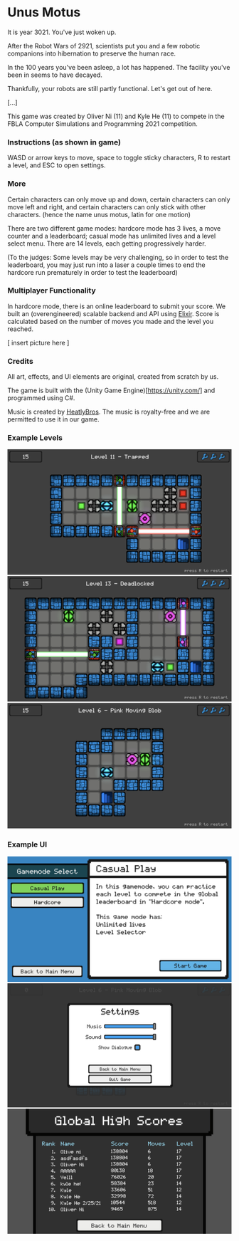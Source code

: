 # Unus Motus

It is year 3021. You've just woken up.

After the Robot Wars of 2921, scientists put you and a few robotic companions into hibernation to preserve the human race. 

In the 100 years you've been asleep, a lot has happened. The facility you've been in seems to have decayed.

Thankfully, your robots are still partly functional. Let's get out of here.

[...]



This game was created by Oliver Ni (11) and Kyle He (11) to compete in the FBLA Computer Simulations and Programming 2021 competition.

### Instructions (as shown in game)

WASD or arrow keys to move, space to toggle sticky characters, R to restart a level, and ESC to open settings. 

### More

Certain characters can only move up and down, certain characters can only move left and right, and certain characters can only stick with other characters. (hence the name unus motus, latin for one motion)

There are two different game modes: hardcore mode has 3 lives, a move counter and a leaderboard; casual mode has unlimited lives and a level select menu. There are 14 levels, each getting progressively harder.

(To the judges: Some levels may be very challenging, so in order to test the leaderboard, you may just run into a laser a couple times to end the hardcore run prematurely in order to test the leaderboard)

### Multiplayer Functionality

In hardcore mode, there is an online leaderboard to submit your score. We built an (overengineered) scalable backend and API using [Elixir](https://elixir-lang.org/). Score is calculated based on the number of moves you made and the level you reached.

[ insert picture here ]

### Credits

All art, effects, and UI elements are original, created from scratch by us.

The game is built with the (Unity Game Engine)[https://unity.com/] and programmed using C#.

Music is created by [HeatlyBros](https://www.youtube.com/channel/UCsLlqLIE-TqDq3lh5kU2PeA). The music is royalty-free and we are permitted to use it in our game.

### Example Levels
![](Reference_Images/Example_Level1.png)
![](Reference_Images/Example_Level2.png)
![](Reference_Images/Example_Level3.png)

### Example UI
![](Reference_Images/Example_UI1.png)
![](Reference_Images/Example_UI2.png)
![](Reference_Images/Example_UI3.png)